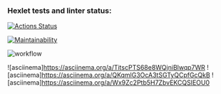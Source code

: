### Hexlet tests and linter status:
[![Actions Status](https://github.com/Zubkov99/frontend-project-lvl1/workflows/hexlet-check/badge.svg)](https://github.com/Zubkov99/frontend-project-lvl1/actions)

[![Maintainability](https://api.codeclimate.com/v1/badges/b2c6298928454886ea01/maintainability)](https://codeclimate.com/github/Zubkov99/frontend-project-lvl1/maintainability)

![workflow](https://github.com/Zubkov99/frontend-project-lvl1/actions/workflows/github-actions-demo.yml/badge.svg)

![asciinema]https://asciinema.org/a/TitscPTS68e8WQjniBlwqp7WR
![asciinema]https://asciinema.org/a/QKqmlG3OcA3tSGTyQCpfGcQkB
![asciinema]https://asciinema.org/a/Wx9Zc2Ptb5H7ZbvEKCQSIEOU0
